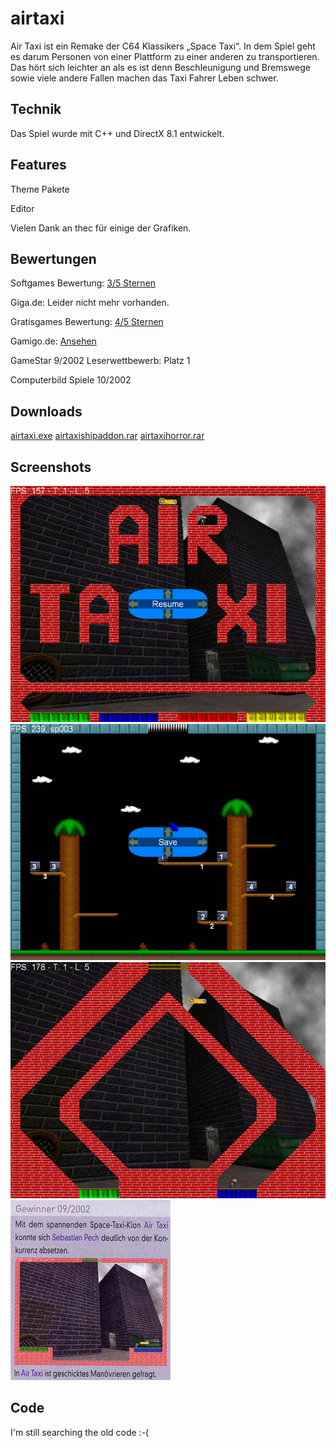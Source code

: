 # airtaxi

Air Taxi ist ein Remake der C64 Klassikers &#8222;Space Taxi&#8220;. In dem Spiel geht es darum Personen von einer Plattform zu einer anderen zu transportieren. Das hört sich leichter an als es ist denn Beschleunigung und Bremswege sowie viele andere Fallen machen das Taxi Fahrer Leben schwer.

## Technik

Das Spiel wurde mit C++ und DirectX 8.1 entwickelt.

## Features

Theme Pakete
  
Editor

Vielen Dank an thec für einige der Grafiken.

## Bewertungen

Softgames Bewertung: [3/5 Sternen][1]
  
Giga.de: Leider nicht mehr vorhanden.
  
Gratisgames Bewertung: [4/5 Sternen][2]
  
Gamigo.de: [Ansehen][3]
  
GameStar 9/2002 Leserwettbewerb: Platz 1
  
Computerbild Spiele 10/2002

## Downloads

<a href="http://allerlei.spech.de/files/airtaxi.exe" type="application/x-msdos-program; length=4176048">airtaxi.exe</a>
<a href="http://allerlei.spech.de/files/airtaxishipaddon.rar" type="application/rar; length=2148">airtaxishipaddon.rar</a>
<a href="http://allerlei.spech.de/files/airtaxihorror.rar" type="application/rar; length=261862">airtaxihorror.rar</a>

## Screenshots

![AirTaxi 1](https://github.com/spech66/airtaxi/blob/master/_Screenshots/002_0.jpg)
![AirTaxi 2](https://github.com/spech66/airtaxi/blob/master/_Screenshots/004.jpg)
![AirTaxi 3](https://github.com/spech66/airtaxi/blob/master/_Screenshots/005.jpg)
![AirTaxi GameStart](https://github.com/spech66/airtaxi/blob/master/_Screenshots/gamestar.jpg)

## Code

I'm still searching the old code :-(

 [1]: http://www.softgames.de/details.php3?gameid=504
 [2]: http://www.gratisgames.de/gratisgame_anzeigen.php?id=1823
 [3]: http://www.gamigo.de/?site=newsdetails&news_id=14342
